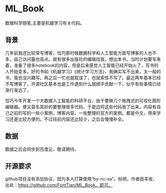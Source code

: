 # ML_Book
数据科学随笔,主要是机器学习有关代码。

## 背景

几年前我还比较常写博客，恰巧那时候数据科学和人工智能方面写博客的人也不多，自己访问量也高点。就有很多出版社的编辑找我，想出本书。当时计划要写来着，准备了很多notebook的内容，但是后来感觉人工智能已经开始火了，写书的人开始变多。好的书如《机器学习》《统计学习方法》，我确实写不出来，太一般的书，我也没兴趣写。再之后一忙也就耽误了，也就索性不写了。最近两年基本已经不写博客了，开源社区基本也是工作遇到什么就顺手贡献一下。似乎有些事情已经渐行渐远了。

恰巧今年开发一个大数据人工智能的科研平台，由于要做几个拖拽式的可视化图形编辑器。便又莫名其妙的要整理很多代码，于是边将这些代码放了出来。内容有自己之前的写的一些小案例，博客内容，一些整理的官方的案例。都是中文，用来学习还是比较方便的。不过目前内容还比较少，之后会慢慢补全。

## 数据

数据之后会同步到百度云，敬请期待。

## 开源要求

github项目没有添加协议，因为本人打算使用“by-nc-sa”。标明，作者田丰收，出处：https://github.com/FontTian/ML_Book。即可。